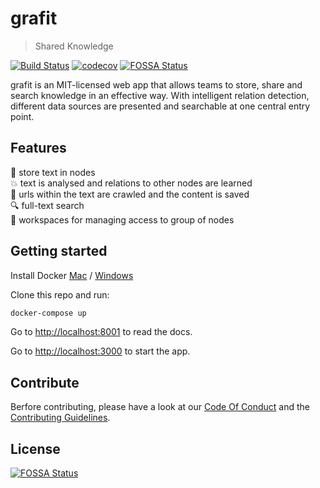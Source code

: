 # grafit

> Shared Knowledge

[![Build Status](https://travis-ci.com/grafit-io/grafit.svg?branch=master)](https://travis-ci.com/grafit-io/grafit)
[![codecov](https://codecov.io/gh/grafit-io/grafit/branch/master/graph/badge.svg)](https://codecov.io/gh/grafit-io/grafit)
[![FOSSA Status](https://app.fossa.io/api/projects/git%2Bgithub.com%2Fgrafit-io%2Fgrafit.svg?type=shield)](https://app.fossa.io/projects/git%2Bgithub.com%2Fgrafit-io%2Fgrafit?ref=badge_shield)

grafit is an MIT-licensed web app that allows teams to store, share and search knowledge in an effective way. With intelligent relation detection, different data sources are presented and searchable at one central entry point.

## Features

:memo: store text in nodes  
:collision: text is analysed and relations to other nodes are learned  
:satellite: urls within the text are crawled and the content is saved  
:mag: full-text search  
:busts_in_silhouette: workspaces for managing access to group of nodes

## Getting started

Install Docker [Mac](https://docs.docker.com/docker-for-mac/install/) / [Windows](https://docs.docker.com/docker-for-windows/install/)

Clone this repo and run:

```bash
docker-compose up
```

Go to [http://localhost:8001](http://localhost:8001) to read the docs.

Go to [http://localhost:3000](http://localhost:3000) to start the app.

## Contribute

Berfore contributing, please have a look at our [Code Of Conduct](CODE_OF_CONDUCT.md) and the [Contributing Guidelines](CONTRIBUTING.md).

## License

[![FOSSA Status](https://app.fossa.io/api/projects/git%2Bgithub.com%2Fgrafit-io%2Fgrafit.svg?type=large)](https://app.fossa.io/projects/git%2Bgithub.com%2Fgrafit-io%2Fgrafit?ref=badge_large)
